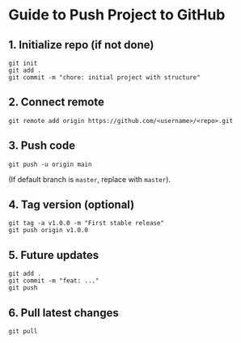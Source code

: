 # Guide to Push Project to GitHub

## 1. Initialize repo (if not done)

```
git init
git add .
git commit -m "chore: initial project with structure"
```

## 2. Connect remote

```
git remote add origin https://github.com/<username>/<repo>.git
```

## 3. Push code

```
git push -u origin main
```

(If default branch is `master`, replace with `master`).

## 4. Tag version (optional)

```
git tag -a v1.0.0 -m "First stable release"
git push origin v1.0.0
```

## 5. Future updates

```
git add .
git commit -m "feat: ..."
git push
```

## 6. Pull latest changes

```
git pull
```
